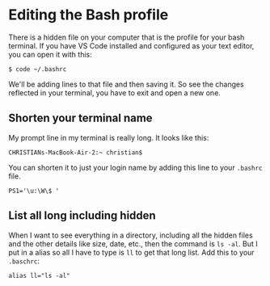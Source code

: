 # Editing the Bash profile

There is a hidden file on your computer that is the profile for your bash terminal. If you have VS Code installed and configured as your text editor, you can open it with this:

`$ code ~/.bashrc`

We'll be adding lines to that file and then saving it. So see the changes reflected in your terminal, you have to exit and open a new one.

## Shorten your terminal name

My prompt line in my terminal is really long. It looks like this:

`CHRISTIANs-MacBook-Air-2:~ christian$`

You can shorten it to just your login name by adding this line to your `.bashrc` file.

`PS1='\u:\W\$ '`

## List all long including hidden

When I want to see everything in a directory, including all the hidden files and the other details like size, date, etc., then the command is `ls -al`. But I put in a alias so all I have to type is `ll` to get that long list. Add this to your `.baschrc`:

`alias ll="ls -al"`
